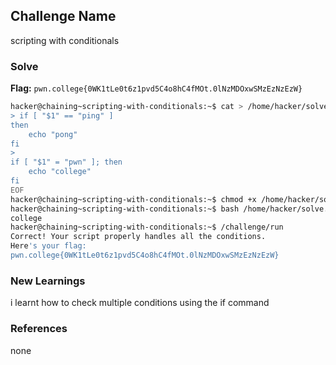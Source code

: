 ## Challenge Name
scripting with conditionals

### Solve
**Flag:** `pwn.college{0WK1tLe0t6z1pvd5C4o8hC4fMOt.0lNzMDOxwSMzEzNzEzW}`

```bash
hacker@chaining~scripting-with-conditionals:~$ cat > /home/hacker/solve.sh <<'EOF'
> if [ "$1" == "ping" ]
then
    echo "pong"
fi
> 
if [ "$1" = "pwn" ]; then
    echo "college"
fi
EOF
hacker@chaining~scripting-with-conditionals:~$ chmod +x /home/hacker/solve.sh
hacker@chaining~scripting-with-conditionals:~$ bash /home/hacker/solve.sh pwn
college
hacker@chaining~scripting-with-conditionals:~$ /challenge/run
Correct! Your script properly handles all the conditions.
Here's your flag:
pwn.college{0WK1tLe0t6z1pvd5C4o8hC4fMOt.0lNzMDOxwSMzEzNzEzW}
```

### New Learnings
i learnt how to check multiple conditions using the if command

### References 
none
